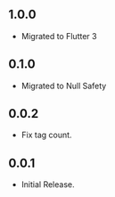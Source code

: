 ## 1.0.0

* Migrated to Flutter 3

## 0.1.0

* Migrated to Null Safety

## 0.0.2

* Fix tag count.

## 0.0.1

* Initial Release.


